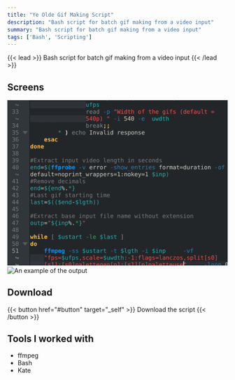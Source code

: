 ```yaml
---
title: "Ye Olde Gif Making Script"
description: "Bash script for batch gif making from a video input"
summary: "Bash script for batch gif making from a video input"
tags: ['Bash', 'Scripting']
---
```



{{< lead >}}
Bash script for batch gif making from a video input
{{< /lead >}}


## Screens 


![Never before seen screenshot of the script in Kate](Gifeur.png "Incredible") 
![An example of the output](200.gif "It's alive!") 


## Download

{{< button href="#button" target="_self" >}}
Download the script
{{< /button >}}


## Tools I worked with

- ffmpeg
- Bash
- Kate

